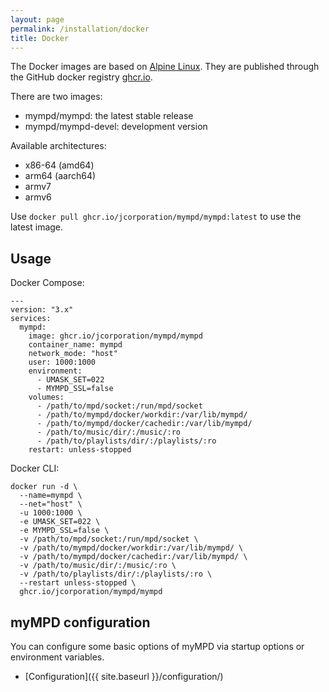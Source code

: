 ```yaml
---
layout: page
permalink: /installation/docker
title: Docker
---
```


The Docker images are based on [Alpine Linux](https://alpinelinux.org). They are published through the GitHub docker registry [ghcr.io](https://github.com/jcorporation?tab=packages).

There are two images:

- mympd/mympd: the latest stable release
- mympd/mympd-devel: development version

Available architectures:

- x86-64 (amd64)
- arm64 (aarch64)
- armv7
- armv6

Use ``docker pull ghcr.io/jcorporation/mympd/mympd:latest`` to use the latest image.

## Usage

Docker Compose:

```
---
version: "3.x"
services:
  mympd:
    image: ghcr.io/jcorporation/mympd/mympd
    container_name: mympd
    network_mode: "host"
    user: 1000:1000
    environment:
      - UMASK_SET=022
      - MYMPD_SSL=false
    volumes:
      - /path/to/mpd/socket:/run/mpd/socket
      - /path/to/mympd/docker/workdir:/var/lib/mympd/
      - /path/to/mympd/docker/cachedir:/var/lib/mympd/
      - /path/to/music/dir/:/music/:ro
      - /path/to/playlists/dir/:/playlists/:ro
    restart: unless-stopped
```

Docker CLI:

```
docker run -d \
  --name=mympd \
  --net="host" \
  -u 1000:1000 \
  -e UMASK_SET=022 \
  -e MYMPD_SSL=false \
  -v /path/to/mpd/socket:/run/mpd/socket \
  -v /path/to/mympd/docker/workdir:/var/lib/mympd/ \
  -v /path/to/mympd/docker/cachedir:/var/lib/mympd/ \
  -v /path/to/music/dir/:/music/:ro \
  -v /path/to/playlists/dir/:/playlists/:ro \
  --restart unless-stopped \
  ghcr.io/jcorporation/mympd/mympd
```

## myMPD configuration

You can configure some basic options of myMPD via startup options or environment variables.

- [Configuration]({{ site.baseurl }}/configuration/)
